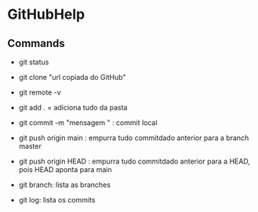 # GitHubHelp

## Commands

* git status 

* git clone "url copiada do GitHub"

* git remote -v 

* git add . = adiciona tudo da pasta 

* git commit -m "mensagem " : commit local 

* git push origin main : empurra tudo commitdado anterior para a branch master 
* git push origin HEAD : empurra tudo commitdado anterior para a HEAD, pois HEAD aponta para main

* git branch: lista as branches

* git log: lista os commits 
